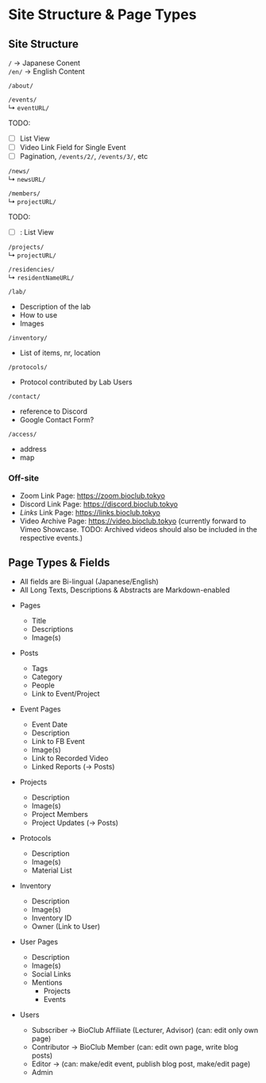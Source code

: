 # Site Structure & Page Types


## Site Structure

`/` -> Japanese Conent  
`/en/` -> English Content

`/about/`  

`/events/`  
↳ `eventURL/`  

TODO:  
- [ ] List View
- [ ] Video Link Field for Single Event
- [ ] Pagination, `/events/2/`, `/events/3/`, etc

`/news/`  
↳ `newsURL/`  

`/members/`  
↳ `projectURL/`  

TODO:
- [ ] : List View

`/projects/`  
↳ `projectURL/`  

`/residencies/`  
↳ `residentNameURL/`  

`/lab/`  
- Description of the lab
- How to use
- Images

`/inventory/`  
- List of items, nr, location  

`/protocols/`  
- Protocol contributed by Lab Users  

`/contact/`  
- reference to Discord  
- Google Contact Form?  

`/access/`
- address  
- map  









### Off-site

- Zoom Link Page: https://zoom.bioclub.tokyo
- Discord Link Page: https://discord.bioclub.tokyo
- *Links* Link Page: https://links.bioclub.tokyo
- Video Archive Page: https://video.bioclub.tokyo (currently forward to Vimeo Showcase. TODO: Archived videos should also be included in the respective events.)




## Page Types & Fields

- All fields are Bi-lingual (Japanese/English)
- All Long Texts, Descriptions & Abstracts are Markdown-enabled

* Pages
  - Title
  - Descriptions
  - Image(s)

* Posts
  - Tags
  - Category
  - People
  - Link to Event/Project

* Event Pages
  - Event Date
  - Description
  - Link to FB Event
  - Image(s)
  - Link to Recorded Video
  - Linked Reports (-> Posts)

* Projects
  - Description
  - Image(s)
  - Project Members
  - Project Updates (-> Posts)
 
* Protocols
  - Description
  - Image(s)
  - Material List

* Inventory
  - Description
  - Image(s)
  - Inventory ID
  - Owner (Link to User)
  
* User Pages
  - Description
  - Image(s)
  - Social Links
  - Mentions
    - Projects
    - Events
  
* Users
  - Subscriber -> BioClub Affiliate (Lecturer, Advisor) (can: edit only own page)
  - Contributor -> BioClub Member (can: edit own page, write blog posts)
  - Editor -> (can: make/edit event, publish blog post, make/edit page)
  - Admin





